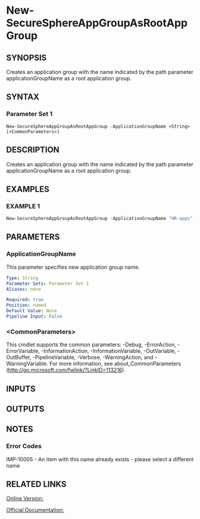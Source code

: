 ﻿# New-SecureSphereAppGroupAsRootAppGroup

## SYNOPSIS
Creates an application group with the name indicated by the path parameter applicationGroupName as a root application group.

## SYNTAX

### Parameter Set 1
```
New-SecureSphereAppGroupAsRootAppGroup -ApplicationGroupName <String> [<CommonParameters>]
```

## DESCRIPTION
Creates an application group with the name indicated by the path parameter applicationGroupName as a root application group.

## EXAMPLES

### EXAMPLE 1

```powershell
New-SecureSphereAppGroupAsRootAppGroup -ApplicationGroupName "HR-apps"
```

## PARAMETERS

### ApplicationGroupName
This parameter specifies new application group name.

```yaml
Type: String
Parameter Sets: Parameter Set 1
Aliases: none

Required: true
Position: named
Default Value: None
Pipeline Input: False
```

### \<CommonParameters\>
This cmdlet supports the common parameters: -Debug, -ErrorAction, -ErrorVariable, -InformationAction, -InformationVariable, -OutVariable, -OutBuffer, -PipelineVariable, -Verbose, -WarningAction, and -WarningVariable. For more information, see about_CommonParameters (http://go.microsoft.com/fwlink/?LinkID=113216).

## INPUTS

## OUTPUTS

## NOTES

### Error Codes
IMP-10005 - An item with this name already exists - please select a different name

## RELATED LINKS

[Online Version:](https://github.com/akshinmustafayev/SecureSpherePS/tree/master/Documentation)

[Official Documentation:](https://docs.imperva.com/bundle/v13.6-api-reference-guide/page/61713.htm)



